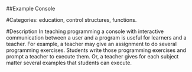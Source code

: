 ##Example Console

#Categories: education, control structures, functions.

#Description
In teaching programming a console with interactive communication between a
user and a program is useful for learners and a teacher. For example, a teacher
may give an assignment to do several programming exercises. Students write those
programming exercises and prompt a teacher to execute them. Or, a teacher gives
for each subject matter several examples that students can execute.
